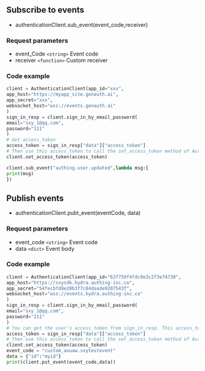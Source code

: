 ## Subscribe to events

- authenticationClient.sub_event(event_code,receiver)

### Request parameters

- event_Code `<string>` Event code
- receiver `<function>` Custom receiver

### Code example

```python
client = AuthenticationClient(app_id="xxx",
app_host="https://myapp_site.genauth.ai",
app_secret="xxx",
websocket_host="wss://events.genauth.ai"
)
sign_in_resp = client.sign_in_by_email_password(
email="sxy_1@qq.com",
password="111"
)
# Get access_token
access_token = sign_in_resp["data"]["access_token"]
# Then use this access_token to call the set_access_token method of AuthenticationClient, AuthenticationClient Then you can call interfaces that require login to access, such as obtaining user information, modifying user information, and obtaining role lists.
client.set_access_token(access_token)

client.sub_event("authing.user.updated",lambda msg:{
print(msg)
})
```

## Publish events

- authenticationClient.pubt_event(eventCode, data)

### Request parameters

- event_code `<string>` Event code
- data `<dict>` Event body

### Code example

```python
client = AuthenticationClient(app_id="63f759f4fdc9e3c2f3e74738",
app_host="https://sxysdk.hydra.authing-inc.co",
app_secret="54fecbfd8e28b3f7c84daade9207543f",
websocket_host="wss://events.hydra.authing-inc.co"
)
sign_in_resp = client.sign_in_by_email_password(
email="sxy_1@qq.com",
password="111"
)
# You can get the user's access_token from sign_in_resp. This access_token represents the user's access interface credentials
access_token = sign_in_resp["data"]["access_token"]
# Then use this access_token to call the set_access_token method of AuthenticationClient. AuthenticationClient can then call interfaces that require login to access, such as obtaining user information, modifying user information, and obtaining role lists.
client.set_access_token(access_token)
event_code = "custom_aouaw.sxytestevent"
data = {"id":"myid"}
print(client.put_event(event_code,data))
```
